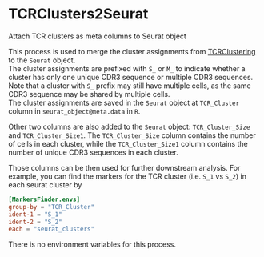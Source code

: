 # TCRClusters2Seurat

Attach TCR clusters as meta columns to Seurat object



This process is used to merge the cluster assignments from
[TCRClustering](./TCRClustering.md) to the `Seurat` object.<br />
The cluster assignments are prefixed with `S_` or `M_` to indicate whether
a cluster has only one unique CDR3 sequence or multiple CDR3 sequences.<br />
Note that a cluster with `S_` prefix may still have multiple cells,
as the same CDR3 sequence may be shared by multiple cells.<br />
The cluster assignments are saved in the `Seurat` object at `TCR_Cluster`
column in `seurat_object@meta.data` in `R`.<br />

Other two columns are also added to the `Seurat` object: `TCR_Cluster_Size`
and `TCR_Cluster_Size1`. The `TCR_Cluster_Size` column contains the number of
cells in each cluster, while the `TCR_Cluster_Size1` column contains the
number of unique CDR3 sequences in each cluster.<br />

Those columns can be then used for further downstream analysis. For example,
you can find the markers for the TCR cluster (i.e. `S_1` vs `S_2`) in
each seurat cluster by

```toml
[MarkersFinder.envs]
group-by = "TCR_Cluster"
ident-1 = "S_1"
ident-2 = "S_2"
each = "seurat_clusters"
```

There is no environment variables for this process.<br />

